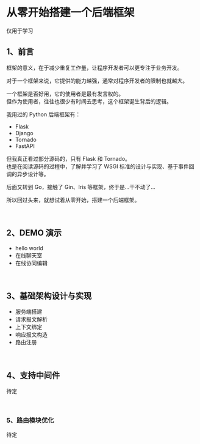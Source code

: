 # 从零开始搭建一个后端框架

仅用于学习

## 1、前言
框架的意义，在于减少重复工作量，让程序开发者可以更专注于业务开发。

对于一个框架来说，它提供的能力越强，通常对程序开发者的限制也就越大。   



一个框架是否好用，它的使用者是最有发言权的。    
但作为使用者，往往也很少有时间去思考，这个框架诞生背后的逻辑。   



我用过的 Python 后端框架有：
- Flask
- Django
- Tornado
- FastAPI

但我真正看过部分源码的，只有 Flask 和 Tornado。   
也是在阅读源码的过程中，了解并学习了 WSGI 标准的设计与实现、基于事件回调的异步设计等。

后面又转到 Go，接触了 Gin、Iris 等框架，终于是...干不动了...   



所以回过头来，就想试着从零开始，搭建一个后端框架。

<br/>

## 2、DEMO 演示
- hello world
- 在线聊天室  
- 在线协同编辑

<br/>

## 3、基础架构设计与实现
- 服务端搭建
- 请求报文解析
- 上下文绑定
- 响应报文构造
- 路由注册

<br/>

## 4、支持中间件
待定

<br/>

### 5、路由模块优化
待定

